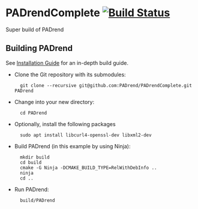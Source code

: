 PADrendComplete [![Build Status](https://travis-ci.org/PADrend/PADrendComplete.svg?branch=master)](https://travis-ci.org/PADrend/PADrendComplete)
===============

Super build of PADrend

Building PADrend
----------------

See [Installation Guide](https://padrend.github.io/Tutorials/installation_guide) for an in-depth build guide.

* Clone the Git repository with its submodules:

		git clone --recursive git@github.com:PADrend/PADrendComplete.git PADrend

* Change into your new directory:

		cd PADrend

* Optionally, install the following packages
		
		sudo apt install libcurl4-openssl-dev libxml2-dev

* Build PADrend (in this example by using Ninja):

		mkdir build
		cd build
		cmake -G Ninja -DCMAKE_BUILD_TYPE=RelWithDebInfo ..
		ninja
		cd ..

* Run PADrend:

		build/PADrend
